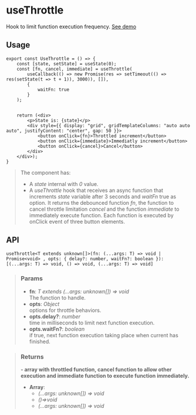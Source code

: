 # useThrottle
Hook to limit function execution frequency. [See demo](https://react-tools.ndria.dev/#/hooks/api-dom/useThrottle)

## Usage

```tsx
export const UseThrottle = () => {
	const [state, setState] = useState(0);
	const [fn, cancel, immediate] = useThrottle(
		useCallback(() => new Promise(res => setTimeout(() => res(setState(t => t + 1)), 3000)), []),
		{
			waitFn: true
		}
	);


	return (<div>
		<p>State is: {state}</p>
		<div style={{ display: "grid", gridTemplateColumns: "auto auto auto", justifyContent: "center", gap: 50 }}>
			<button onClick={fn}>Throttled increment</button>
			<button onClick={immediate}>Immediatly increment</button>
			<button onClick={cancel}>Cancel</button>
		</div>
	</div>);
}
```

> The component has:
> - A _state_ internal with _0_ value.
> - A _useThrottle_ hook that receives an async function that increments _state_ variable after 3 seconds and _waitFn_ true as option. It returns the debounced function _fn_, the function to cancel throttle limitation _cancel_ and the function _immediate_ to immediately execute function. Each function is executed by onClick event of three button elements.


## API

```tsx
useThrottle<T extends unknown[]>(fn: (...args: T) => void | Promise<void> , opts: { delay?: number, waitFn?: boolean }): [(...args: T) => void, () => void, (...args: T) => void]
```


> ### Params
>
> - __fn__: _T extends (...args: unknown[]) => void_  
The function to handle.
> - __opts__: _Object_  
options for throttle behaviors.
> - __opts.delay?__: _number_  
time in milliseconds to limit next function execution.
> - __opts.waitFn?__: _boolean_  
if true, next function execution taking place when current has finished.
>



> ### Returns
>
> __- array with throttled function, cancel function to allow other execution and immediate function to execute function immediately.__
> - __Array__:  
>     - _(...args: unknown[]) => void_  
>     - _()=>void_  
>     - _(...args: unknown[]) => void_  
>